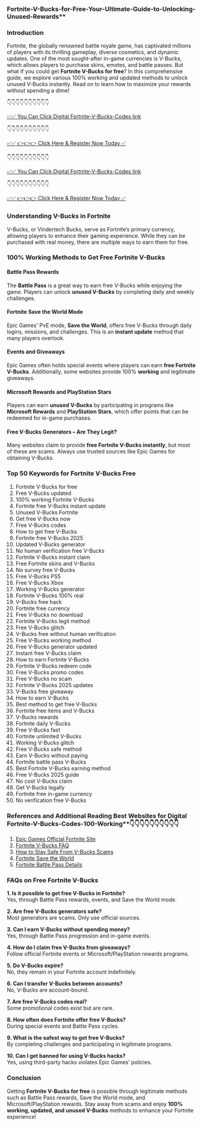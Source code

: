 ### Fortnite-V-Bucks-for-Free-Your-Ultimate-Guide-to-Unlocking-Unused-Rewards**

### Introduction

Fortnite, the globally renowned battle royale game, has captivated millions of players with its thrilling gameplay, diverse cosmetics, and dynamic updates. One of the most sought-after in-game currencies is V-Bucks, which allows players to purchase skins, emotes, and battle passes. But what if you could get **Fortnite V-Bucks for free**? In this comprehensive guide, we explore various 100% working and updated methods to unlock unused V-Bucks instantly. Read on to learn how to maximize your rewards without spending a dime!

👇👇👇👇👇👇👇👇👇👇

[✅✅ You Can Click Digital Fortnite-V-Bucks-Codes link](https://dmfarid.com/fortnite/)

 👇👇👇👇👇👇👇👇👇👇

 [✅✅ 👉👉👉 Click Here & Register Now Today ✅](https://dmfarid.com/fortnite/)
 
 
 👇👇👇👇👇👇👇👇👇👇

[✅✅ You Can Click Digital Fortnite-V-Bucks-Codes link](https://dmfarid.com/fortnite/)

 👇👇👇👇👇👇👇👇👇👇

 [✅✅ 👉👉👉 Click Here & Register Now Today ✅](https://dmfarid.com/fortnite/)
 
### Understanding V-Bucks in Fortnite

V-Bucks, or Vindertech Bucks, serve as Fortnite’s primary currency, allowing players to enhance their gaming experience. While they can be purchased with real money, there are multiple ways to earn them for free.

### **100% Working Methods to Get Free Fortnite V-Bucks**

#### Battle Pass Rewards
The **Battle Pass** is a great way to earn free V-Bucks while enjoying the game. Players can unlock **unused V-Bucks** by completing daily and weekly challenges.

#### Fortnite Save the World Mode
Epic Games' PvE mode, **Save the World**, offers free V-Bucks through daily logins, missions, and challenges. This is an **instant update** method that many players overlook.

#### Events and Giveaways
Epic Games often holds special events where players can earn **free Fortnite V-Bucks**. Additionally, some websites provide 100% **working** and legitimate giveaways.

#### Microsoft Rewards and PlayStation Stars
Players can earn **unused V-Bucks** by participating in programs like **Microsoft Rewards** and **PlayStation Stars**, which offer points that can be redeemed for in-game purchases.

#### Free V-Bucks Generators – Are They Legit?
Many websites claim to provide **free Fortnite V-Bucks instantly**, but most of these are scams. Always use trusted sources like Epic Games for obtaining V-Bucks.

### **Top 50 Keywords for Fortnite V-Bucks Free**
1. Fortnite V-Bucks for free  
2. Free V-Bucks updated  
3. 100% working Fortnite V-Bucks  
4. Fortnite free V-Bucks instant update  
5. Unused V-Bucks Fortnite  
6. Get free V-Bucks now  
7. Free V-Bucks codes  
8. How to get free V-Bucks  
9. Fortnite free V-Bucks 2025  
10. Updated V-Bucks generator  
11. No human verification free V-Bucks  
12. Fortnite V-Bucks instant claim  
13. Free Fortnite skins and V-Bucks  
14. No survey free V-Bucks  
15. Free V-Bucks PS5  
16. Free V-Bucks Xbox  
17. Working V-Bucks generator  
18. Fortnite V-Bucks 100% real  
19. V-Bucks free hack  
20. Fortnite free currency  
21. Free V-Bucks no download  
22. Fortnite V-Bucks legit method  
23. Free V-Bucks glitch  
24. V-Bucks free without human verification  
25. Free V-Bucks working method  
26. Free V-Bucks generator updated  
27. Instant free V-Bucks claim  
28. How to earn Fortnite V-Bucks  
29. Fortnite V-Bucks redeem code  
30. Free V-Bucks promo codes  
31. Free V-Bucks no scam  
32. Fortnite V-Bucks 2025 updates  
33. V-Bucks free giveaway  
34. How to earn V-Bucks  
35. Best method to get free V-Bucks  
36. Fortnite free items and V-Bucks  
37. V-Bucks rewards  
38. Fortnite daily V-Bucks  
39. Free V-Bucks fast  
40. Fortnite unlimited V-Bucks  
41. Working V-Bucks glitch  
42. Free V-Bucks safe method  
43. Earn V-Bucks without paying  
44. Fortnite battle pass V-Bucks  
45. Best Fortnite V-Bucks earning method  
46. Free V-Bucks 2025 guide  
47. No cost V-Bucks claim  
48. Get V-Bucks legally  
49. Fortnite free in-game currency  
50. No verification free V-Bucks  

 ### References and Additional Reading Best Websites for Digital  Fortnite-V-Bucks-Codes-100-Working**👇👇👇👇👇👇👇👇👇👇

1. [Epic Games Official Fortnite Site](https://sthcodes.com/fortnite/)
2. [Fortnite V-Bucks FAQ](https://dmfarid.com/fortnite/)
3. [How to Stay Safe From V-Bucks Scams](https://dmfarid.com/fortnite/)
4. [Fortnite Save the World](https://dmfarid.com/fortnite//)
5. [Fortnite Battle Pass Details](https://dmfarid.com/fortnite/)


### **FAQs on Free Fortnite V-Bucks**

**1. Is it possible to get free V-Bucks in Fortnite?**  
Yes, through Battle Pass rewards, events, and Save the World mode.

**2. Are free V-Bucks generators safe?**  
Most generators are scams. Only use official sources.

**3. Can I earn V-Bucks without spending money?**  
Yes, through Battle Pass progression and in-game events.

**4. How do I claim free V-Bucks from giveaways?**  
Follow official Fortnite events or Microsoft/PlayStation rewards programs.

**5. Do V-Bucks expire?**  
No, they remain in your Fortnite account indefinitely.

**6. Can I transfer V-Bucks between accounts?**  
No, V-Bucks are account-bound.

**7. Are free V-Bucks codes real?**  
Some promotional codes exist but are rare.

**8. How often does Fortnite offer free V-Bucks?**  
During special events and Battle Pass cycles.

**9. What is the safest way to get free V-Bucks?**  
By completing challenges and participating in legitimate programs.

**10. Can I get banned for using V-Bucks hacks?**  
Yes, using third-party hacks violates Epic Games’ policies.

### **Conclusion**

Getting **Fortnite V-Bucks for free** is possible through legitimate methods such as Battle Pass rewards, Save the World mode, and Microsoft/PlayStation rewards. Stay away from scams and enjoy **100% working, updated, and unused V-Bucks** methods to enhance your Fortnite experience!

